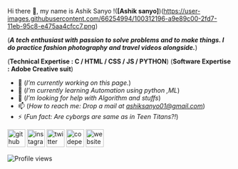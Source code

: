 Hi there 👋, my name is Ashik Sanyo
!(**[Ashik sanyo]**)(https://user-images.githubusercontent.com/66254994/100312196-a9e89c00-2fd7-11eb-95c8-e475aa4cfcc7.png)

(***A tech enthusiast with passion to solve problems and to make things.
I do practice fashion photography and travel videos alongside.***)

(**Technical Expertise : C / HTML / CSS / JS / PYTHON**)
(**Software Expertise  : Adobe Creative suit**)


- 🔭 (*I’m currently working on this page.*)
- 🌱 (*I’m currently learning Automation using python ,ML*)
- 🤔 (*I’m looking for help with Algorithm and stuffs*)
- 📫 (*How to reach me: Drop a mail at ashiksanyo01@gmail.com*)
- ⚡ (*Fun fact: Are cyborgs are same as in Teen Titans?!*)


[<img src='https://cdn.jsdelivr.net/npm/simple-icons@3.0.1/icons/github.svg' alt='github' height='40'>](https://github.com/ashiksanyo10)  [<img src='https://cdn.jsdelivr.net/npm/simple-icons@3.0.1/icons/instagram.svg' alt='instagram' height='40'>](https://www.instagram.com/sanyo.jpeg/)  [<img src='https://cdn.jsdelivr.net/npm/simple-icons@3.0.1/icons/twitter.svg' alt='twitter' height='40'>](https://twitter.com/@ashsanyo)  [<img src='https://cdn.jsdelivr.net/npm/simple-icons@3.0.1/icons/codepen.svg' alt='codepen' height='40'>](https://codepen.io/@ashsanyo)  [<img src='https://cdn.jsdelivr.net/npm/simple-icons@3.0.1/icons/icloud.svg' alt='website' height='40'>](https://ashiksanyo.netlify.app/)  

![Profile views](https://gpvc.arturio.dev/ashiksanyo10)  

